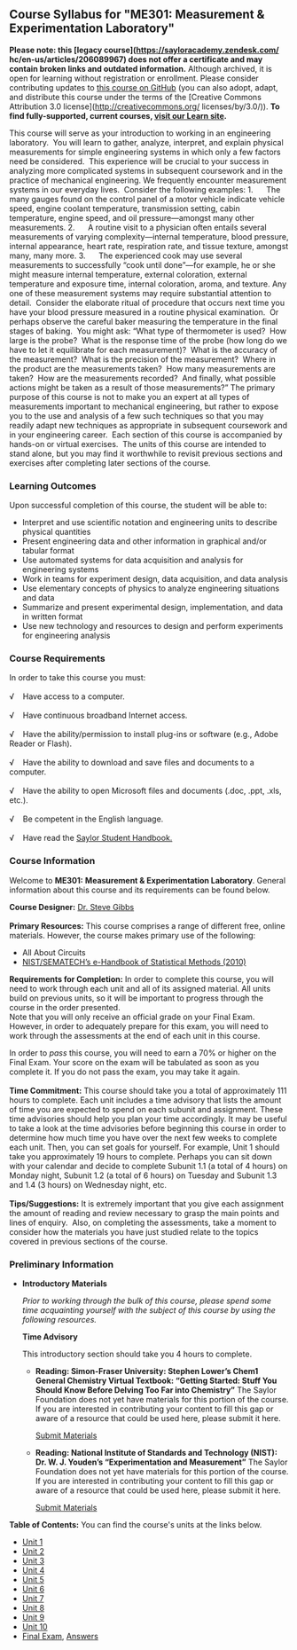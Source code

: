 Course Syllabus for "ME301: Measurement & Experimentation Laboratory"
---------------------------------------------------------------------

**Please note: this [legacy course](https://sayloracademy.zendesk.com/
hc/en-us/articles/206089967) does not offer a certificate and may contain 
broken links and outdated information.** Although archived, it is open 
for learning without registration or enrollment. Please consider contributing 
updates to [this course on GitHub](https://github.com/saylordotorg/course_me301) 
(you can also adopt, adapt, and distribute this course under the terms of 
the [Creative Commons Attribution 3.0 license](http://creativecommons.org/
licenses/by/3.0/)). **To find fully-supported, current courses, [visit our 
Learn site](https://learn.saylor.org).**

This course will serve as your introduction to working in an engineering
laboratory.  You will learn to gather, analyze, interpret, and explain
physical measurements for simple engineering systems in which only a few
factors need be considered.  This experience will be crucial to your
success in analyzing more complicated systems in subsequent coursework
and in the practice of mechanical engineering. We frequently encounter
measurement systems in our everyday lives.  Consider the following
examples: 1.      The many gauges found on the control panel of a motor
vehicle indicate vehicle speed, engine coolant temperature, transmission
setting, cabin temperature, engine speed, and oil pressure—amongst many
other measurements. 2.      A routine visit to a physician often entails
several measurements of varying complexity—internal temperature, blood
pressure, internal appearance, heart rate, respiration rate, and tissue
texture, amongst many, many more. 3.      The experienced cook may use
several measurements to successfully “cook until done”—for example, he
or she might measure internal temperature, external coloration, external
temperature and exposure time, internal coloration, aroma, and texture.
Any one of these measurement systems may require substantial attention
to detail.  Consider the elaborate ritual of procedure that occurs next
time you have your blood pressure measured in a routine physical
examination.  Or perhaps observe the careful baker measuring the
temperature in the final stages of baking.  You might ask: “What type of
thermometer is used?  How large is the probe?  What is the response time
of the probe (how long do we have to let it equilibrate for each
measurement)?  What is the accuracy of the measurement?  What is the
precision of the measurement?  Where in the product are the measurements
taken?  How many measurements are taken?  How are the measurements
recorded?  And finally, what possible actions might be taken as a result
of those measurements?” The primary purpose of this course is not to
make you an expert at all types of measurements important to mechanical
engineering, but rather to expose you to the use and analysis of a few
such techniques so that you may readily adapt new techniques as
appropriate in subsequent coursework and in your engineering career. 
Each section of this course is accompanied by hands-on or virtual
exercises.  The units of this course are intended to stand alone, but
you may find it worthwhile to revisit previous sections and exercises
after completing later sections of the course.

### Learning Outcomes

Upon successful completion of this course, the student will be able
to:  

-   Interpret and use scientific notation and engineering units to
    describe physical quantities
-   Present engineering data and other information in graphical and/or
    tabular format
-   Use automated systems for data acquisition and analysis for
    engineering systems
-   Work in teams for experiment design, data acquisition, and data
    analysis
-   Use elementary concepts of physics to analyze engineering situations
    and data
-   Summarize and present experimental design, implementation, and data
    in written format
-   Use new technology and resources to design and perform experiments
    for engineering analysis

### Course Requirements

In order to take this course you must:  
    
 √    Have access to a computer.  
    
 √    Have continuous broadband Internet access.  
    
 √    Have the ability/permission to install plug-ins or software (e.g.,
Adobe Reader or Flash).  
    
 √    Have the ability to download and save files and documents to a
computer.  
    
 √    Have the ability to open Microsoft files and documents (.doc,
.ppt, .xls, etc.).  
    
 √    Be competent in the English language.  
    
 √    Have read the [Saylor Student
Handbook.](http://www.saylor.org/site/wp-content/uploads/2012/05/Saylor-StudentHandbook.pdf)

### Course Information

Welcome to **ME301:** **Measurement & Experimentation Laboratory**.
General information about this course and its requirements can be found
below.  
  
 **Course Designer:** [Dr. Steve
Gibbs](http://www.saylor.org/faculty-a-g/#DrSteveGibbs)  
    
 **Primary Resources:** This course comprises a range of different free,
online materials. However, the course makes primary use of the
following:  

-   All About Circuits
-   [NIST/SEMATECH’s e-Handbook of Statistical Methods
    (2010)](http://www.saylor.org/site/wp-content/uploads/2011/07/ME301-1.1.pdf)

**Requirements for Completion:** In order to complete this course, you
will need to work through each unit and all of its assigned material.
All units build on previous units, so it will be important to progress
through the course in the order presented.  
 Note that you will only receive an official grade on your Final Exam.
However, in order to adequately prepare for this exam, you will need to
work through the assessments at the end of each unit in this course.   
  
 In order to *pass* this course, you will need to earn a 70% or higher
on the Final Exam. Your score on the exam will be tabulated as soon as
you complete it. If you do not pass the exam, you may take it again.   
    
 **Time Commitment:** This course should take you a total of
approximately 111 hours to complete. Each unit includes a time advisory
that lists the amount of time you are expected to spend on each subunit
and assignment. These time advisories should help you plan your time
accordingly. It may be useful to take a look at the time advisories
before beginning this course in order to determine how much time you
have over the next few weeks to complete each unit. Then, you can set
goals for yourself. For example, Unit 1 should take you approximately 19
hours to complete. Perhaps you can sit down with your calendar and
decide to complete Subunit 1.1 (a total of 4 hours) on Monday night,
Subunit 1.2 (a total of 6 hours) on Tuesday and Subunit 1.3 and 1.4 (3
hours) on Wednesday night, etc.  
    
 **Tips/Suggestions:** It is extremely important that you give each
assignment the amount of reading and review necessary to grasp the main
points and lines of enquiry.  Also, on completing the assessments, take
a moment to consider how the materials you have just studied relate to
the topics covered in previous sections of the course.

### Preliminary Information

-   **Introductory Materials**

    *Prior to working through the bulk of this course, please spend some
    time acquainting yourself with the subject of this course by using
    the following resources.*

    **Time Advisory**  

    This introductory section should take you 4 hours to complete.

    -   **Reading: Simon-Fraser University: Stephen Lower’s Chem1
        General Chemistry Virtual Textbook: “Getting Started: Stuff You
        Should Know Before Delving Too Far into Chemistry”**
        The Saylor Foundation does not yet have materials for this
        portion of the course. If you are interested in contributing
        your content to fill this gap or aware of a resource that could
        be used here, please submit it here.

        [Submit Materials](/contribute/)

    -   **Reading: National Institute of Standards and Technology
        (NIST): Dr. W. J. Youden’s “Experimentation and Measurement”**
        The Saylor Foundation does not yet have materials for this
        portion of the course. If you are interested in contributing
        your content to fill this gap or aware of a resource that could
        be used here, please submit it here.

        [Submit Materials](/contribute/)

**Table of Contents:** You can find the course's units at the links below.

- [Unit 1](https://legacy.saylor.org/me301/Unit01/)
- [Unit 2](https://legacy.saylor.org/me301/Unit02/)
- [Unit 3](https://legacy.saylor.org/me301/Unit03/)
- [Unit 4](https://legacy.saylor.org/me301/Unit04/)
- [Unit 5](https://legacy.saylor.org/me301/Unit05/)
- [Unit 6](https://legacy.saylor.org/me301/Unit06/)
- [Unit 7](https://legacy.saylor.org/me301/Unit07/)
- [Unit 8](https://legacy.saylor.org/me301/Unit08/)
- [Unit 9](https://legacy.saylor.org/me301/Unit09/)
- [Unit 10](https://legacy.saylor.org/me301/Unit10/)
- [Final Exam](http://saylordotorg.github.io/LegacyExams/ME/ME301/ME301-FinalExam.html), [Answers](http://saylordotorg.github.io/LegacyExams/ME/ME301/ME301-FinalExam-Answers.html)
